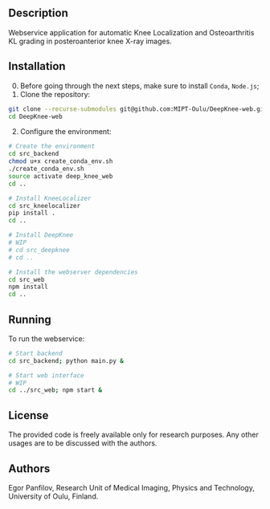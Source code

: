 Description
-----------

Webservice application for automatic Knee Localization and Osteoarthritis KL grading in posteroanterior knee X-ray images.

Installation
------------

0. Before going through the next steps, make sure to install `Conda`, `Node.js`;
1. Clone the repository:
```bash
git clone --recurse-submodules git@github.com:MIPT-Oulu/DeepKnee-web.git
cd DeepKnee-web
```
2. Configure the environment:
```bash
# Create the environment
cd src_backend
chmod u+x create_conda_env.sh
./create_conda_env.sh
source activate deep_knee_web
cd ..

# Install KneeLocalizer
cd src_kneelocalizer
pip install .
cd ..

# Install DeepKnee
# WIP
# cd src_deepknee
# cd ..

# Install the webserver dependencies
cd src_web
npm install
cd ..
```

Running
-------

To run the webservice:
```bash
# Start backend
cd src_backend; python main.py &

# Start web interface
# WIP
cd ../src_web; npm start &
```

License
-------

The provided code is freely available only for research purposes. Any other usages are to be discussed with the authors.

Authors
-------

Egor Panfilov, Research Unit of Medical Imaging, Physics and Technology, University of Oulu, Finland.
